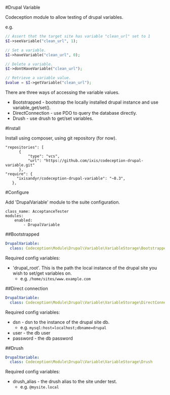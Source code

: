 #Drupal Variable

Codeception module to allow testing of drupal variables.

e.g.

```php
// Assert that the target site has variable "clean_url" set to 1
$I->seeVariable("clean_url", 1);

// Set a variable.
$I->haveVariable("clean_url", 0);

// Delete a variable.
$I->dontHaveVariable("clean_url");

// Retrieve a variable value.
$value = $I->getVariable("clean_url");
```

There are three ways of accessing the variable values.

* Bootstrapped - bootstrap the locally installed drupal instance and use variable_get/set().
* DirectConnection - use PDO to query the database directly.
* Drush - use drush to get/set variables.

#Install

Install using composer, using git repository (for now).

```
"repositories": [
      {
          "type": "vcs",
          "url": "https://github.com/ixis/codeception-drupal-variable.git"
      },
"require": {
     "ixisandyr/codeception-drupal-variable": "~0.3",
   },
```
#Configure

Add 'DrupalVariable' module to the suite configuration.

```
class_name: AcceptanceTester
modules:
    enabled:
        - DrupalVariable
```

##Bootstrapped

```yaml
DrupalVariable:
  class: Codeception\Module\Drupal\Variable\VariableStorage\Bootstrapped
```

Required config variables:

* 'drupal_root'. This is the path the local instance of the drupal site you wish to set/get variables on.
  * e.g. `/home/sites/www.example.com`

##Direct connection

```yaml
DrupalVariable:
  class: Codeception\Module\Drupal\Variable\VariableStorage\DirectConnection
```

Required config variables:

* dsn - dsn to the instance of the drupal site db.
  * e.g. `mysql:host=localhost;dbname=drupal`
* user - the db user
* password - the db password

##Drush

```yaml
DrupalVariable:
  class: Codeception\Module\Drupal\Variable\VariableStorage\Drush
```

Required config variables:

* drush_alias - the drush alias to the site under test.
  * e.g. `@mysite.local`
